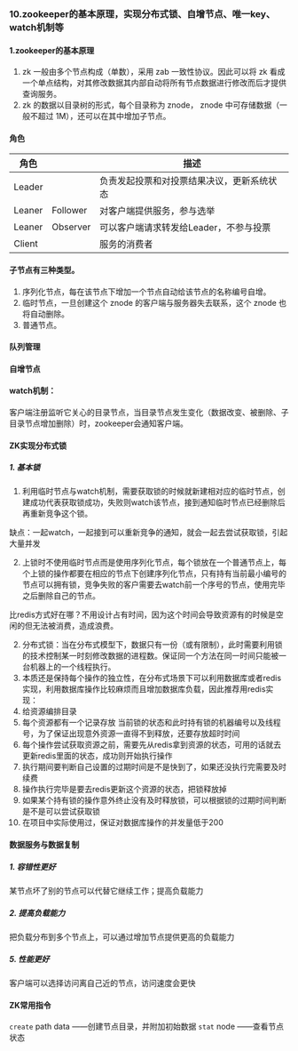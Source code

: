 
### 10.zookeeper的基本原理，实现分布式锁、自增节点、唯一key、watch机制等
#### 1.zookeeper的基本原理
  1. zk 一般由多个节点构成（单数），采用 zab 一致性协议。因此可以将 zk 看成一个单点结构，对其修改数据其内部自动将所有节点数据进行修改而后才提供查询服务。
  2. zk 的数据以目录树的形式，每个目录称为 znode， znode 中可存储数据（一般不超过 1M），还可以在其中增加子节点。

#### 角色
|角色||描述|
|---|---|---|
|Leader||负责发起投票和对投票结果决议，更新系统状态|
|Leaner|Follower|对客户端提供服务，参与选举|
|Leaner|Observer|可以客户端请求转发给Leader，不参与投票|
|Client||服务的消费者|

#### 子节点有三种类型。
  1. 序列化节点，每在该节点下增加一个节点自动给该节点的名称编号自增。
  2. 临时节点，一旦创建这个 znode 的客户端与服务器失去联系，这个 znode 也将自动删除。
  3. 普通节点。

#### 队列管理

#### 自增节点
  
#### watch机制：
客户端注册监听它关心的目录节点，当目录节点发生变化（数据改变、被删除、子目录节点增加删除）时，zookeeper会通知客户端。

#### ZK实现分布式锁
##### 1. 基本锁
1. 利用临时节点与watch机制，需要获取锁的时候就新建相对应的临时节点，创建成功代表获取锁成功，失败则watch该节点，接到通知临时节点已经删除后再重新竞争这个锁。

缺点：一起watch，一起接到可以重新竞争的通知，就会一起去尝试获取锁，引起大量并发

2. 上锁时不使用临时节点而是使用序列化节点，每个锁放在一个普通节点上，每个上锁的操作都要在相应的节点下创建序列化节点，只有持有当前最小编号的节点可以拥有锁，竞争失败的客户需要去watch前一个序号的节点，使用完毕之后删除自己的节点。

比redis方式好在哪？不用设计占有时间，因为这个时间会导致资源有的时候是空闲的但无法被消费，造成浪费。

2. 分布式锁：当在分布式模型下，数据只有一份（或有限制），此时需要利用锁的技术控制某一时刻修改数据的进程数。保证同一个方法在同一时间只能被一台机器上的一个线程执行。
  1. 本质还是保持每个操作的独立性，在分布式场景下可以利用数据库或者redis实现，利用数据库操作比较麻烦而且增加数据库负载，因此推荐用redis实现：
  2. 给资源编排目录
  3. 每个资源都有一个记录存放 当前锁的状态和此时持有锁的机器编号以及线程号，为了保证出现意外资源一直得不到释放，还要存放超时时间
  4. 每个操作尝试获取资源之前，需要先从redis拿到资源的状态，可用的话就去更新redis里面的状态，成功则开始执行操作
  5. 执行期间要判断自己设置的过期时间是不是快到了，如果还没执行完需要及时续费
  6. 操作执行完毕是要去redis更新这个资源的状态，把锁释放掉
  7. 如果某个持有锁的操作意外终止没有及时释放锁，可以根据锁的过期时间判断是不是可以尝试获取锁
  8. 在项目中实际使用过，保证对数据库操作的并发量低于200


#### 数据服务与数据复制
##### 1. 容错性更好
某节点坏了别的节点可以代替它继续工作；提高负载能力
##### 2. 提高负载能力
把负载分布到多个节点上，可以通过增加节点提供更高的负载能力
##### 5. 性能更好
客户端可以选择访问离自己近的节点，访问速度会更快

#### ZK常用指令
`create` path data ——创建节点目录，并附加初始数据
`stat` node ——查看节点状态
